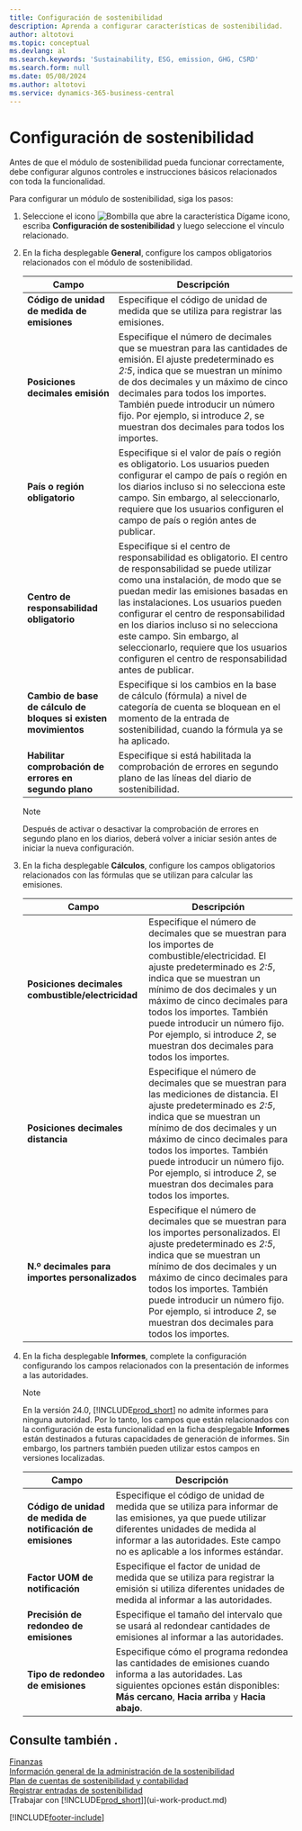 ```yaml
---
title: Configuración de sostenibilidad
description: Aprenda a configurar características de sostenibilidad.
author: altotovi
ms.topic: conceptual
ms.devlang: al
ms.search.keywords: 'Sustainability, ESG, emission, GHG, CSRD'
ms.search.form: null
ms.date: 05/08/2024
ms.author: altotovi
ms.service: dynamics-365-business-central
---
```


# Configuración de sostenibilidad

Antes de que el módulo de sostenibilidad pueda funcionar correctamente, debe configurar algunos controles e instrucciones básicos relacionados con toda la funcionalidad.

Para configurar un módulo de sostenibilidad, siga los pasos:

1. Seleccione el icono ![Bombilla que abre la característica Dígame](media/ui-search/search_small.png "Dígame qué desea hacer") icono, escriba **Configuración de sostenibilidad** y luego seleccione el vínculo relacionado.
2. En la ficha desplegable **General**, configure los campos obligatorios relacionados con el módulo de sostenibilidad.

    | Campo | Descripción |
    |-------|-------------|
    | **Código de unidad de medida de emisiones** | Especifique el código de unidad de medida que se utiliza para registrar las emisiones. |
    | **Posiciones decimales emisión** | Especifique el número de decimales que se muestran para las cantidades de emisión. El ajuste predeterminado es *2:5*, indica que se muestran un mínimo de dos decimales y un máximo de cinco decimales para todos los importes. También puede introducir un número fijo. Por ejemplo, si introduce *2*, se muestran dos decimales para todos los importes. |
    | **País o región obligatorio** | Especifique si el valor de país o región es obligatorio. Los usuarios pueden configurar el campo de país o región en los diarios incluso si no selecciona este campo. Sin embargo, al seleccionarlo, requiere que los usuarios configuren el campo de país o región antes de publicar. |
    | **Centro de responsabilidad obligatorio** | Especifique si el centro de responsabilidad es obligatorio. El centro de responsabilidad se puede utilizar como una instalación, de modo que se puedan medir las emisiones basadas en las instalaciones. Los usuarios pueden configurar el centro de responsabilidad en los diarios incluso si no selecciona este campo. Sin embargo, al seleccionarlo, requiere que los usuarios configuren el centro de responsabilidad antes de publicar. |
    | **Cambio de base de cálculo de bloques si existen movimientos** | Especifique si los cambios en la base de cálculo (fórmula) a nivel de categoría de cuenta se bloquean en el momento de la entrada de sostenibilidad, cuando la fórmula ya se ha aplicado. |
    | **Habilitar comprobación de errores en segundo plano** | Especifique si está habilitada la comprobación de errores en segundo plano de las líneas del diario de sostenibilidad. |

    > [!NOTE]
    > Después de activar o desactivar la comprobación de errores en segundo plano en los diarios, deberá volver a iniciar sesión antes de iniciar la nueva configuración.

3. En la ficha desplegable **Cálculos**, configure los campos obligatorios relacionados con las fórmulas que se utilizan para calcular las emisiones.

    | Campo | Descripción |
    |-------|-------------|
    | **Posiciones decimales combustible/electricidad** | Especifique el número de decimales que se muestran para los importes de combustible/electricidad. El ajuste predeterminado es *2:5*, indica que se muestran un mínimo de dos decimales y un máximo de cinco decimales para todos los importes. También puede introducir un número fijo. Por ejemplo, si introduce *2*, se muestran dos decimales para todos los importes. |
    | **Posiciones decimales distancia** | Especifique el número de decimales que se muestran para las mediciones de distancia. El ajuste predeterminado es *2:5*, indica que se muestran un mínimo de dos decimales y un máximo de cinco decimales para todos los importes. También puede introducir un número fijo. Por ejemplo, si introduce *2*, se muestran dos decimales para todos los importes. |
    | **N.º decimales para importes personalizados** | Especifique el número de decimales que se muestran para los importes personalizados. El ajuste predeterminado es *2:5*, indica que se muestran un mínimo de dos decimales y un máximo de cinco decimales para todos los importes. También puede introducir un número fijo. Por ejemplo, si introduce *2*, se muestran dos decimales para todos los importes. |

4. En la ficha desplegable **Informes**, complete la configuración configurando los campos relacionados con la presentación de informes a las autoridades.

    > [!NOTE]
    > En la versión 24.0, [!INCLUDE[prod_short](includes/prod_short.md)] no admite informes para ninguna autoridad. Por lo tanto, los campos que están relacionados con la configuración de esta funcionalidad en la ficha desplegable **Informes** están destinados a futuras capacidades de generación de informes. Sin embargo, los partners también pueden utilizar estos campos en versiones localizadas.

    | Campo | Descripción |
    |-------|-------------|
    | **Código de unidad de medida de notificación de emisiones** | Especifique el código de unidad de medida que se utiliza para informar de las emisiones, ya que puede utilizar diferentes unidades de medida al informar a las autoridades. Este campo no es aplicable a los informes estándar. |
    | **Factor UOM de notificación** | Especifique el factor de unidad de medida que se utiliza para registrar la emisión si utiliza diferentes unidades de medida al informar a las autoridades. |
    | **Precisión de redondeo de emisiones** | Especifique el tamaño del intervalo que se usará al redondear cantidades de emisiones al informar a las autoridades. |
    | **Tipo de redondeo de emisiones** | Especifique cómo el programa redondea las cantidades de emisiones cuando informa a las autoridades. Las siguientes opciones están disponibles: **Más cercano**, **Hacia arriba** y **Hacia abajo**. |

## Consulte también .

[Finanzas](finance.md)  
[Información general de la administración de la sostenibilidad](finance-manage-sustainability.md)  
[Plan de cuentas de sostenibilidad y contabilidad](finance-sustainability-accounts-ledger.md)  
[Registrar entradas de sostenibilidad](finance-sustainability-journal.md)  
[Trabajar con [!INCLUDE[prod_short](includes/prod_short.md)]](ui-work-product.md)  

[!INCLUDE[footer-include](includes/footer-banner.md)]

